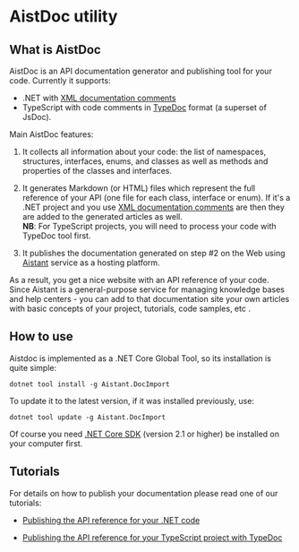 # AistDoc utility

## What is AistDoc

AistDoc is an API documentation generator and publishing tool for your code. Currently it supports:
 * .NET with [XML documentation comments](https://docs.microsoft.com/en-us/dotnet/csharp/programming-guide/xmldoc/xml-documentation-comments)
 * TypeScript with code comments in [TypeDoc](https://typedoc.org/) format (a superset of JsDoc).

Main AistDoc features:

 1. It collects all information about your code: the list of namespaces, structures, interfaces, enums, and classes as well as methods and properties of the classes and interfaces. 
 
 2. It generates Markdown (or HTML) files which represent the full reference of your API (one file for each class, interface or enum). 
 If it's a .NET project and you use [XML documentation comments](https://docs.microsoft.com/en-us/dotnet/csharp/programming-guide/xmldoc/xml-documentation-comments) are then they are added to the generated articles as well.    
 __NB__: For TypeScript projects, you will need to process your code with TypeDoc tool first. 
 
 3. It publishes the documentation generated on step #2 on the Web using [Aistant](https://aistant.com) service as a hosting platform.
 
As a result, you get a nice website with an API reference of your code. Since Aistant is a general-purpose service for managing knowledge bases and help centers - you can add to that documentation site your own articles with basic concepts of your project, tutorials, code samples, etc .


## How to use

Aistdoc is implemented as a .NET Core Global Tool, so its installation is quite simple:

```
dotnet tool install -g Aistant.DocImport
```

To update it to the latest version, if it was installed previously, use:

```
dotnet tool update -g Aistant.DocImport
```

Of course you need [.NET Core SDK](https://dotnet.microsoft.com/download) (version 2.1 or higher) be installed on your computer first.


## Tutorials

For details on how to publish your documentation please read one of our tutorials:

 * [Publishing the API reference for your .NET code](https://docs.aistant.com/en/tutorials/publish-api-reference-net-class-library)

 * [Publishing the API reference for your TypeScript project with TypeDoc](https://docs.aistant.com/en/tutorials/publish-api-reference-typescript-typedoc)
 



